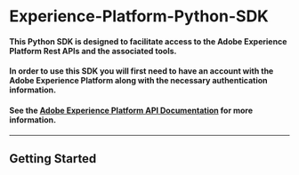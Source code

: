 # Experience-Platform-Python-SDK

#### This Python SDK is designed to facilitate access to the Adobe Experience Platform Rest APIs and the associated tools.

#### In order to use this SDK you will first need to have an account with the Adobe Experience Platform along with the necessary authentication information.

#### See the [Adobe Experience Platform API Documentation](https://www.adobe.io/apis/experienceplatform/home/api-reference.html) for more information.

---

## Getting Started